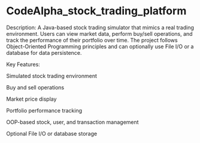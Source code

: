 # CodeAlpha_stock_trading_platform
Description:
A Java-based stock trading simulator that mimics a real trading environment. Users can view market data, perform buy/sell operations, and track the performance of their portfolio over time. The project follows Object-Oriented Programming principles and can optionally use File I/O or a database for data persistence.

Key Features:

Simulated stock trading environment

Buy and sell operations

Market price display

Portfolio performance tracking

OOP-based stock, user, and transaction management

Optional File I/O or database storage
